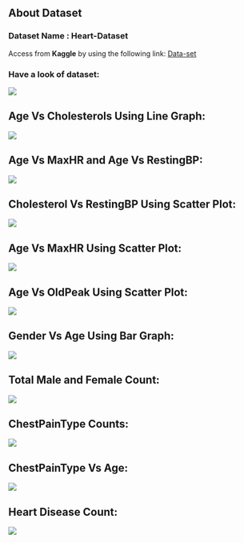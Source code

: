 ## About Dataset
### Dataset Name : Heart-Dataset 
Access from <b>Kaggle</b> by using the following link:
<a href = "kaggle datasets download -d pritsheta/heart-attack">Data-set</a>
### Have a look of dataset:
<img src = "images/Capture 1.PNG"> </img>

## Age Vs Cholesterols Using Line Graph:
<img src = "images/Capture 2.PNG"> </img>

## Age Vs MaxHR and Age Vs RestingBP:
<img src = "images/Capture 3.PNG"> </img>

## Cholesterol Vs RestingBP Using Scatter Plot:
<img src = "images/Capture 4.PNG"> </img>

## Age Vs MaxHR Using Scatter Plot:
<img src = "images/Capture 5.PNG"> </img>

## Age Vs OldPeak Using Scatter Plot:
<img src = "images/Capture 6.PNG"> </img>

## Gender Vs Age Using Bar Graph:
<img src = "images/Capture 7.PNG"> </img>

## Total Male and Female Count:
<img src = "images/Capture 8.PNG"> </img>

## ChestPainType Counts:
<img src = "images/Capture 9.PNG"> </img>

## ChestPainType Vs Age:
<img src = "images/Capture 10.PNG"> </img>

## Heart Disease Count:
<img src = "images/Capture 11.PNG"> </img>
